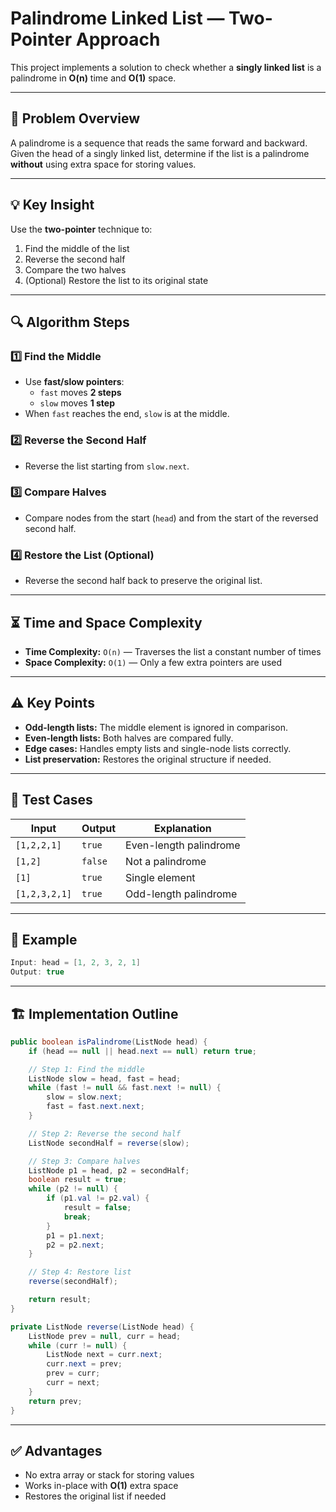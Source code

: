 # Palindrome Linked List — Two-Pointer Approach

This project implements a solution to check whether a **singly linked list** is a palindrome in **O(n)** time and **O(1)** space.

---

## 📌 Problem Overview
A palindrome is a sequence that reads the same forward and backward.  
Given the head of a singly linked list, determine if the list is a palindrome **without** using extra space for storing values.

---

## 💡 Key Insight
Use the **two-pointer** technique to:
1. Find the middle of the list
2. Reverse the second half
3. Compare the two halves
4. (Optional) Restore the list to its original state

---

## 🔍 Algorithm Steps

### 1️⃣ Find the Middle
- Use **fast/slow pointers**:
  - `fast` moves **2 steps**
  - `slow` moves **1 step**
- When `fast` reaches the end, `slow` is at the middle.

### 2️⃣ Reverse the Second Half
- Reverse the list starting from `slow.next`.

### 3️⃣ Compare Halves
- Compare nodes from the start (`head`) and from the start of the reversed second half.

### 4️⃣ Restore the List (Optional)
- Reverse the second half back to preserve the original list.

---

## ⏳ Time and Space Complexity
- **Time Complexity:** `O(n)` — Traverses the list a constant number of times
- **Space Complexity:** `O(1)` — Only a few extra pointers are used

---

## ⚠️ Key Points
- **Odd-length lists:** The middle element is ignored in comparison.
- **Even-length lists:** Both halves are compared fully.
- **Edge cases:** Handles empty lists and single-node lists correctly.
- **List preservation:** Restores the original structure if needed.

---

## 🧪 Test Cases

| Input                | Output | Explanation                      |
|----------------------|--------|----------------------------------|
| `[1,2,2,1]`          | `true` | Even-length palindrome           |
| `[1,2]`              | `false`| Not a palindrome                 |
| `[1]`                | `true` | Single element                   |
| `[1,2,3,2,1]`        | `true` | Odd-length palindrome            |

---

## 📜 Example
```java
Input: head = [1, 2, 3, 2, 1]
Output: true
```

---

## 🏗️ Implementation Outline
```java
public boolean isPalindrome(ListNode head) {
    if (head == null || head.next == null) return true;

    // Step 1: Find the middle
    ListNode slow = head, fast = head;
    while (fast != null && fast.next != null) {
        slow = slow.next;
        fast = fast.next.next;
    }

    // Step 2: Reverse the second half
    ListNode secondHalf = reverse(slow);

    // Step 3: Compare halves
    ListNode p1 = head, p2 = secondHalf;
    boolean result = true;
    while (p2 != null) {
        if (p1.val != p2.val) {
            result = false;
            break;
        }
        p1 = p1.next;
        p2 = p2.next;
    }

    // Step 4: Restore list
    reverse(secondHalf);

    return result;
}

private ListNode reverse(ListNode head) {
    ListNode prev = null, curr = head;
    while (curr != null) {
        ListNode next = curr.next;
        curr.next = prev;
        prev = curr;
        curr = next;
    }
    return prev;
}
```

---

## ✅ Advantages
- No extra array or stack for storing values
- Works in-place with **O(1)** extra space
- Restores the original list if needed
